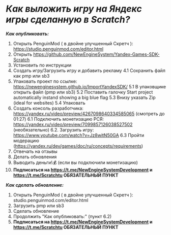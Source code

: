 # ***Как выложить игру на Яндекс игры сделанную в Scratch?***

***Как опубликовать:***
1. Открыть PenguinMod ( в двойне улучшенный Скретч ): 
https://studio.penguinmod.com/editor.html
2. Открыть https://github.com/NewEngineSystem/Yandex-Games-SDK-Scratch
3. Установить по инструкции
4. Создать игру/Загрузить игру и добавить рекламу
      4.1 Сохранить файл как pmp или sb3
5. Упаковать проект по ссылке: https://newenginesystem.github.io/ImportYandexSDK/
      5.1 В упаковщике открыть файл (pmp или sb3)
      5.2 Поставить галочку Start project automatically instand showing a big blue flag
      5.3 Внизу указать Zip (ideal for websites)
      5.4 Упаковать
6. Создать консоль разработчика:
https://yandex.ru/video/preview/4267098640334585065 (смотреть до 01:27)
       6.1 Подключить монетизацию РСЯ:
       https://yandex.ru/video/preview/7099857126038527502
(необязательно)
       6.2. Загрузить игру: https://www.youtube.com/watch?v=Jz8witN50GA
       6.3 Пройти модерацию (https://yandex.ru/dev/games/doc/ru/concepts/requirements)
7. Отвечать на отзывы
8. Делать обновления
9. Выводить деньги!💰 (если вы подключили монетизацию)
10. **Подписаться на https://t.me/NewEngineSystemDevelopment и https://t.me/Scratchtu 
ОБЯЗАТЕЛЬНЫЙ ПУНКТ**

***Как сделать обновление:***
1. Открыть PenguinMod ( в двойне улучшенный Скретч ):  
studio.penguinmod.com/editor.html
2. Загрузить pmp или sb3
3. Сделать обновление
4. Продолжить "Как опубликовать:" (пункт 6.2)
5. **Подписаться на https://t.me/NewEngineSystemDevelopment и https://t.me/Scratchtu
ОБЯЗАТЕЛЬНЫЙ ПУНКТ**
